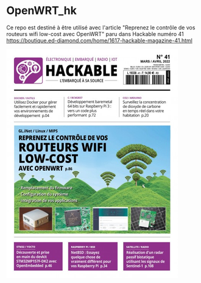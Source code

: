 # OpenWRT_hk

Ce repo est destiné à être utilisé avec l'article "Reprenez le contrôle de vos routeurs wifi low-cost avec OpenWRT" paru dans Hackable numéro 41 <https://boutique.ed-diamond.com/home/1617-hackable-magazine-41.html>

![Hackable 41](https://raw.githubusercontent.com/U03/OpenWRT_hk/master/hackable-magazine-41.jpg)
